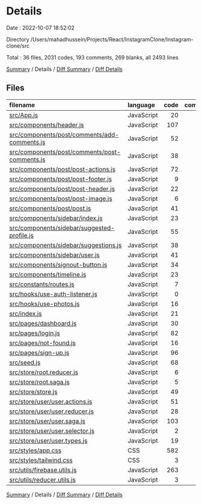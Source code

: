 # Details

Date : 2022-10-07 18:52:02

Directory /Users/mahadhussein/Projects/React/InstagramClone/Instagram-clone/src

Total : 36 files,  2031 codes, 193 comments, 269 blanks, all 2493 lines

[Summary](results.md) / Details / [Diff Summary](diff.md) / [Diff Details](diff-details.md)

## Files
| filename | language | code | comment | blank | total |
| :--- | :--- | ---: | ---: | ---: | ---: |
| [src/App.js](/src/App.js) | JavaScript | 20 | 2 | 4 | 26 |
| [src/components/header.js](/src/components/header.js) | JavaScript | 107 | 0 | 5 | 112 |
| [src/components/post/comments/add-comments.js](/src/components/post/comments/add-comments.js) | JavaScript | 52 | 1 | 4 | 57 |
| [src/components/post/comments/post-comments.js](/src/components/post/comments/post-comments.js) | JavaScript | 38 | 0 | 3 | 41 |
| [src/components/post/post-actions.js](/src/components/post/post-actions.js) | JavaScript | 72 | 0 | 4 | 76 |
| [src/components/post/post-footer.js](/src/components/post/post-footer.js) | JavaScript | 9 | 0 | 4 | 13 |
| [src/components/post/post-header.js](/src/components/post/post-header.js) | JavaScript | 22 | 2 | 4 | 28 |
| [src/components/post/post-image.js](/src/components/post/post-image.js) | JavaScript | 6 | 0 | 3 | 9 |
| [src/components/post/post.js](/src/components/post/post.js) | JavaScript | 41 | 0 | 5 | 46 |
| [src/components/sidebar/index.js](/src/components/sidebar/index.js) | JavaScript | 23 | 0 | 3 | 26 |
| [src/components/sidebar/suggested-profile.js](/src/components/sidebar/suggested-profile.js) | JavaScript | 55 | 2 | 7 | 64 |
| [src/components/sidebar/suggestions.js](/src/components/sidebar/suggestions.js) | JavaScript | 38 | 0 | 6 | 44 |
| [src/components/sidebar/user.js](/src/components/sidebar/user.js) | JavaScript | 41 | 7 | 6 | 54 |
| [src/components/signout-button.js](/src/components/signout-button.js) | JavaScript | 34 | 0 | 4 | 38 |
| [src/components/timeline.js](/src/components/timeline.js) | JavaScript | 23 | 0 | 4 | 27 |
| [src/constants/routes.js](/src/constants/routes.js) | JavaScript | 7 | 0 | 0 | 7 |
| [src/hooks/use-auth-listener.js](/src/hooks/use-auth-listener.js) | JavaScript | 0 | 22 | 4 | 26 |
| [src/hooks/use-photos.js](/src/hooks/use-photos.js) | JavaScript | 16 | 2 | 4 | 22 |
| [src/index.js](/src/index.js) | JavaScript | 21 | 0 | 3 | 24 |
| [src/pages/dashboard.js](/src/pages/dashboard.js) | JavaScript | 30 | 2 | 6 | 38 |
| [src/pages/login.js](/src/pages/login.js) | JavaScript | 82 | 0 | 7 | 89 |
| [src/pages/not-found.js](/src/pages/not-found.js) | JavaScript | 16 | 0 | 3 | 19 |
| [src/pages/sign-up.js](/src/pages/sign-up.js) | JavaScript | 96 | 1 | 10 | 107 |
| [src/seed.js](/src/seed.js) | JavaScript | 68 | 2 | 2 | 72 |
| [src/store/root.reducer.js](/src/store/root.reducer.js) | JavaScript | 6 | 0 | 4 | 10 |
| [src/store/root.saga.js](/src/store/root.saga.js) | JavaScript | 5 | 0 | 1 | 6 |
| [src/store/store.js](/src/store/store.js) | JavaScript | 49 | 14 | 10 | 73 |
| [src/store/user/user.actions.js](/src/store/user/user.actions.js) | JavaScript | 51 | 3 | 18 | 72 |
| [src/store/user/user.reducer.js](/src/store/user/user.reducer.js) | JavaScript | 28 | 0 | 4 | 32 |
| [src/store/user/user.saga.js](/src/store/user/user.saga.js) | JavaScript | 103 | 21 | 20 | 144 |
| [src/store/user/user.selector.js](/src/store/user/user.selector.js) | JavaScript | 2 | 0 | 0 | 2 |
| [src/store/user/user.types.js](/src/store/user/user.types.js) | JavaScript | 19 | 0 | 1 | 20 |
| [src/styles/app.css](/src/styles/app.css) | CSS | 582 | 109 | 71 | 762 |
| [src/styles/tailwind.css](/src/styles/tailwind.css) | CSS | 3 | 0 | 0 | 3 |
| [src/utils/firebase.utils.js](/src/utils/firebase.utils.js) | JavaScript | 263 | 3 | 34 | 300 |
| [src/utils/reducer.utils.js](/src/utils/reducer.utils.js) | JavaScript | 3 | 0 | 1 | 4 |

[Summary](results.md) / Details / [Diff Summary](diff.md) / [Diff Details](diff-details.md)